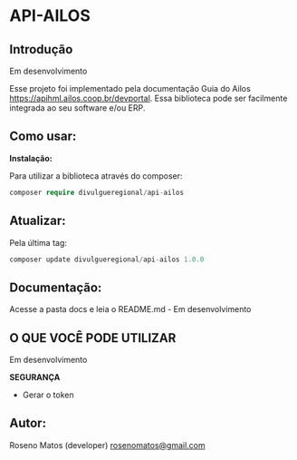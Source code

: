 # API-AILOS

## Introdução

Em desenvolvimento

Esse projeto foi implementado pela documentação Guia do Ailos https://apihml.ailos.coop.br/devportal. Essa biblioteca pode ser facilmente integrada ao seu software e/ou ERP.

## Como usar:

<b>Instalação: </b>

Para utilizar a biblioteca através do composer:

```php
composer require divulgueregional/api-ailos
```

## Atualizar:

Pela última tag: </b>

```php
composer update divulgueregional/api-ailos 1.0.0
```

## Documentação:

Acesse a pasta docs e leia o README.md - Em desenvolvimento

## O QUE VOCÊ PODE UTILIZAR

Em desenvolvimento

<b>SEGURANÇA</b><br>

- Gerar o token

<!-- <b>BOLETO</b><br> -->

<!-- - registrar um boleto
- consulta dados de um boleto -->

## Autor:

Roseno Matos (developer) rosenomatos@gmail.com<br>

<!-- ## Licença:
A API-AILOS é licenciado sob a Licença MIT (MIT). Você pode usar, copiar, modificar, integrar, publicar, distribuir e/ou vender cópias dos produtos finais, mas deve sempre declarar que Roseno Matos (rosenomatos@gmail.com) é o autor original destes códigos e atribuir um link para https://github.com/divulgueregional/api-ailos -->

<!-- ## Comunidade:
## Facilitou sua vida?
Se o projeto o ajudou em uma tarefa excencial a sua aplicação de uma forma simples e se gostaria de contribuir com uma pequena doação ao autor, faça pelo PIX abaixo<br><hr>

Chave Pix E-MAIL: roseno@divulgueregional.com.br -->
